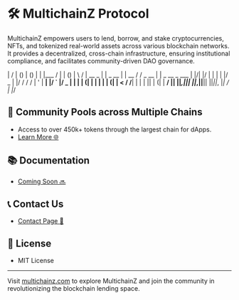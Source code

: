 # 🛠 MultichainZ Protocol

MultichainZ empowers users to lend, borrow, and stake cryptocurrencies, NFTs, and tokenized real-world assets across various blockchain networks. It provides a decentralized, cross-chain infrastructure, ensuring institutional compliance, and facilitates community-driven DAO governance.




| / | () | () | | |___ / | | ()
| \ / | __ _ | | _ __ | | __ / / _ __ | | _ __ _ ___
| |/| |/ | | | | |/ _ | |/ / / / | ' | __| |/ ` |/ _
| | | | (| | | | | | (| | < / /__| | | | || | (| | __/
|| ||_,||| ||_,||__|| ||_||_, |_|
/ |
|_/
                                                                          
                                                                          


## 🔄 Community Pools across Multiple Chains

- Access to over 450k+ tokens through the largest chain for dApps.
- [Learn More 🌐](https://etherscan.io)

## 📚 Documentation

- [Coming Soon 🔜](https://multichainz.com)

## 📞 Contact Us

- [Contact Page 📮](https://multichainz.com/contact)

## 📜 License

- MIT License

---

Visit [multichainz.com](https://multichainz.com) to explore MultichainZ and join the community in revolutionizing the blockchain lending space.


<!--

**Here are some ideas to get you started:**

🙋‍♀️ A short introduction - what is your organization all about?
🌈 Contribution guidelines - how can the community get involved?
👩‍💻 Useful resources - where can the community find your docs? Is there anything else the community should know?
🍿 Fun facts - what does your team eat for breakfast?
🧙 Remember, you can do mighty things with the power of [Markdown](https://docs.github.com/github/writing-on-github/getting-started-with-writing-and-formatting-on-github/basic-writing-and-formatting-syntax)
-->
